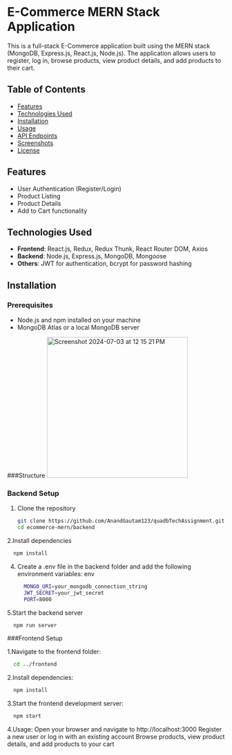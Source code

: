 # E-Commerce MERN Stack Application

This is a full-stack E-Commerce application built using the MERN stack (MongoDB, Express.js, React.js, Node.js). The application allows users to register, log in, browse products, view product details, and add products to their cart.

## Table of Contents

- [Features](#features)
- [Technologies Used](#technologies-used)
- [Installation](#installation)
- [Usage](#usage)
- [API Endpoints](#api-endpoints)
- [Screenshots](#screenshots)
- [License](#license)

## Features

- User Authentication (Register/Login)
- Product Listing
- Product Details
- Add to Cart functionality

## Technologies Used

- **Frontend**: React.js, Redux, Redux Thunk, React Router DOM, Axios
- **Backend**: Node.js, Express.js, MongoDB, Mongoose
- **Others**: JWT for authentication, bcrypt for password hashing

## Installation

### Prerequisites

- Node.js and npm installed on your machine
- MongoDB Atlas or a local MongoDB server

###Structure
<img width="326" alt="Screenshot 2024-07-03 at 12 15 21 PM" src="https://github.com/AnandGautam123/quadbTechAssignment/assets/103447008/e4db135c-2b75-4c4d-a8f4-d6d74eddb2c2">

### Backend Setup

1. Clone the repository
   ```bash
   git clone https://github.com/AnandGautam123/quadbTechAssignment.git
   cd ecommerce-mern/backend
   ```
2.Install dependencies
 ```bash
   npm install
 ```
4. Create a .env file in the backend folder and add the following environment variables:
   env
    ```bash
      MONGO_URI=your_mongodb_connection_string
      JWT_SECRET=your_jwt_secret
      PORT=8000
     ```
5.Start the backend server
 ```bash
   npm run server
 ```

###Frontend Setup

1.Navigate to the frontend folder:
 ```bash
   cd ../frontend
 ```
2.Install dependencies:
 ```bash
   npm install
 ```
3.Start the frontend development server:
 ```bash
   npm start
 ```

4.Usage:
Open your browser and navigate to http://localhost:3000
Register a new user or log in with an existing account
Browse products, view product details, and add products to your cart
